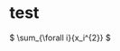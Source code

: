 <script type="text/javascript" src="http://cdn.mathjax.org/mathjax/latest/MathJax.js?config=default"></script>


# test

$ \sum_{\forall i}{x_i^{2}} $
